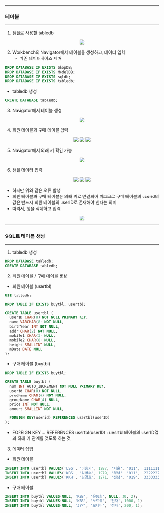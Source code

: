 -----
### 테이블
-----
1. 샘플로 사용할 tabledb
<div align="center">
<img src="https://github.com/sooyounghan/Spring/assets/34672301/2a533b2e-2005-40aa-8878-6a63a6df4d83">
</div>

2. Workbench의 Navigator에서 테이블을 생성하고, 데이터 입력
   - 기존 데이터베이스 제거
```sql
DROP DATABASE IF EXISTS ShopDB;
DROP DATABASE IF EXISTS ModelDB;
DROP DATABASE IF EXISTS sqldb;
DROP DATABASE IF EXISTS tabledb;
```
  - tabledb 생성
```sql
CREATE DATABASE tabledb;
```

3. Navigator에서 테이블 생성
<div align="center">
<img src="https://github.com/sooyounghan/Spring/assets/34672301/c00e1ecb-c1b3-40b9-8ad6-fd62b9d35e70">
</div>

4. 회원 테이블과 구매 테이블 입력
<div align="center">
<img src="https://github.com/sooyounghan/Spring/assets/34672301/21fbdf21-a65f-4214-a8c4-c30f8174ea00">
<img src="https://github.com/sooyounghan/Spring/assets/34672301/bec648ce-b5cc-48f4-854c-b9a0f8d6112b">
<img src="https://github.com/sooyounghan/Spring/assets/34672301/678e9ae3-fd0e-4236-ac01-714e13d7ef7a">
</div>

5. Navigator에서 외래 키 확인 가능
<div align="center">
<img src="https://github.com/sooyounghan/Spring/assets/34672301/fda8a418-ba1f-4298-927b-9712152033d4">
</div>

6. 샘플 데이터 입력
<div align="center">
<img src="https://github.com/sooyounghan/Spring/assets/34672301/27c4afa1-b3a8-4dc4-bab5-7e93683c508f">
<img src="https://github.com/sooyounghan/Spring/assets/34672301/ac46b6f4-0e22-4b12-af08-7d7e097a8d9c">
<img src="https://github.com/sooyounghan/Spring/assets/34672301/746e406d-3f72-4a14-ae88-aff6856b53f4"> 
</div>

  - 하지만 위와 같은 오류 발생
  - 회원 테이블과 구매 테이블은 외래 키로 연결되어 이으므로 구매 테이블의 userid의 값은 반드시 회원 테이블의 userID로 존재해야 한다는 의미
  - 따라서, 행을 삭제하고 입력
<div align="center">
<img src="https://github.com/sooyounghan/Spring/assets/34672301/cf41c008-2bbb-407e-b899-ffade417919e">
</div>

-----
### SQL로 테이블 생성
----
1. tabledb 생성
```sql
DROP DATABASE tabledb;
CREATE DATABASE tabledb;
```

2. 회원 테이블 / 구매 테이블 생성
  - 회원 테이블 (usertbl)
```sql
USE tabledb;

DROP TABLE IF EXISTS buytbl, usertbl;

CREATE TABLE usertbl (
  userID CHAR(8) NOT NULL PRIMARY KEY,
  name VARCHAR(8) NOT NULL,
  birthYear INT NOT NULL,
  addr CHAR(2) NOT NULL,
  mobile1 CHAR(3) NULL,
  mobile2 CHAR(8) NULL,
  height SMALLINT NULL,
  mDate DATE NULL
);
```

  - 구매 테이블 (buytbl)
```sql
DROP TABLE IF EXISTS buytbl;

CREATE TABLE buytbl (
  num INT AUTO_INCREMENT NOT NULL PRIMARY KEY,
  userid CHAR(8) NOT NULL,
  prodName CHAR(6) NOT NULL,
  groupName CHAR(4) NULL,
  price INT NOT NULL,
  amount SMALLINT NOT NULL,

  FOREIGN KEY(userid) REFERENCES usertbl(userID)
);
```
  - FOREIGN KEY ... REFERENCES usertbl(userID) : uesrtbl 테이블의 userID열과 외래 키 관계를 맺도록 하는 것

3. 데이터 삽입
  - 회원 테이블
```sql
INSERT INTO usertbl VALUES('LSG', '이승기', 1987, '서울', '011', '1111111', 182, '2008-8-8');
INSERT INTO usertbl VALUES('KBS', '김범수', 1979, '경남', '011', '2222222', 173, '2012-4-4');
INSERT INTO usertbl VALUES('KKH', '김경호', 1971, '전남', '019', '3333333', 177, '2007-7-7');
```
  - 구매 테이블
```sql
INSERT INTO buytbl VALUES(NULL, 'KBS', '운동화', NULL, 30, 2);
INSERT INTO buytbl VALUES(NULL, 'KBS', '노트북', '전자', 1000, 1);
INSERT INTO buytbl VALUES(NULL, 'JYP', '모니터', '전자', 200, 1);
```
